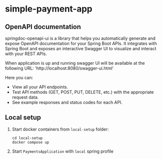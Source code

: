 # simple-payment-app 

## OpenAPI documentation

springdoc-openapi-ui is a library that helps you automatically generate and 
expose OpenAPI documentation for your Spring Boot APIs. 
It integrates with Spring Boot and exposes an interactive Swagger UI 
to visualize and interact with your REST APIs.

When application is up and running swagger UI will be available at the following URL: 
'http://localhost:8080/swagger-ui.html'

Here you can:

* View all your API endpoints.
* Test API methods (GET, POST, PUT, DELETE, etc.) with the appropriate request data.
* See example responses and status codes for each API.

## Local setup

1. Start docker containers from `local-setup` folder: 
    ``` shell
    cd local-setup
    docker compose up
    ```
1. Start `PaymentsApplication` with `local` spring profile
